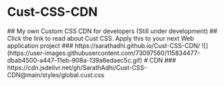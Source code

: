 <p align="center">
  
<h1>Cust-CSS-CDN</h1>
## My own Custom CSS CDN for developers (Still under development)
## Click the link to read about Cust CSS. Apply this to your next Web application project
### https://sarathadhi.github.io/Cust-CSS-CDN/
![](https://user-images.githubusercontent.com/73097560/115834477-dbab4500-a447-11eb-908a-139a6edaec5c.gif)
# CDN
### https://cdn.jsdelivr.net/gh/SarathAdhi/Cust-CSS-CDN@main/styles/global.cust.css

</p>
